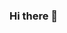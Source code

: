 ### Hi there 👋

<!--
**zhouhuizhen/zhouhuizhen** is a ✨ _special_ ✨ repository because its `README.md` (this file) appears on your GitHub profile.
![Kirirabit's github stats](https://github-readme-stats.vercel.app/api?username=zhouhuizhen&show_icons=true&theme=black)
Here are some ideas to get you started:

- 🔭 I’m currently working on ...
- 🌱 I’m currently learning ...
- 👯 I’m looking to collaborate on ...
- 🤔 I’m looking for help with ...
- 💬 Ask me about ...
- 📫 How to reach me: ...
- 😄 Pronouns: ...
- ⚡ Fun fact: ...
-->

